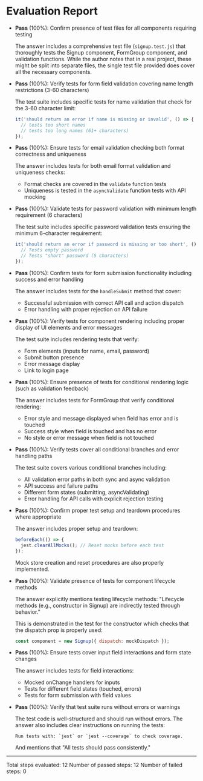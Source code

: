 # Evaluation Report

- **Pass** (100%): Confirm presence of test files for all components requiring testing
  
  The answer includes a comprehensive test file (`signup.test.js`) that thoroughly tests the Signup component, FormGroup component, and validation functions. While the author notes that in a real project, these might be split into separate files, the single test file provided does cover all the necessary components.

- **Pass** (100%): Verify tests for form field validation covering name length restrictions (3-60 characters)
  
  The test suite includes specific tests for name validation that check for the 3-60 character limit:
  ```js
  it('should return an error if name is missing or invalid', () => {
    // tests too short names
    // tests too long names (61+ characters)
  });
  ```

- **Pass** (100%): Ensure tests for email validation checking both format correctness and uniqueness
  
  The answer includes tests for both email format validation and uniqueness checks:
  - Format checks are covered in the `validate` function tests
  - Uniqueness is tested in the `asyncValidate` function tests with API mocking

- **Pass** (100%): Validate tests for password validation with minimum length requirement (6 characters)
  
  The test suite includes specific password validation tests ensuring the minimum 6-character requirement:
  ```js
  it('should return an error if password is missing or too short', () => {
    // Tests empty password
    // Tests "short" password (5 characters)
  });
  ```

- **Pass** (100%): Confirm tests for form submission functionality including success and error handling
  
  The answer includes tests for the `handleSubmit` method that cover:
  - Successful submission with correct API call and action dispatch
  - Error handling with proper rejection on API failure

- **Pass** (100%): Verify tests for component rendering including proper display of UI elements and error messages
  
  The test suite includes rendering tests that verify:
  - Form elements (inputs for name, email, password)
  - Submit button presence
  - Error message display
  - Link to login page

- **Pass** (100%): Ensure presence of tests for conditional rendering logic (such as validation feedback)
  
  The answer includes tests for FormGroup that verify conditional rendering:
  - Error style and message displayed when field has error and is touched
  - Success style when field is touched and has no error
  - No style or error message when field is not touched

- **Pass** (100%): Verify tests cover all conditional branches and error handling paths
  
  The test suite covers various conditional branches including:
  - All validation error paths in both sync and async validation
  - API success and failure paths
  - Different form states (submitting, asyncValidating)
  - Error handling for API calls with explicit rejection testing

- **Pass** (100%): Confirm proper test setup and teardown procedures where appropriate
  
  The answer includes proper setup and teardown:
  ```js
  beforeEach(() => {
    jest.clearAllMocks(); // Reset mocks before each test
  });
  ```
  Mock store creation and reset procedures are also properly implemented.

- **Pass** (100%): Validate presence of tests for component lifecycle methods
  
  The answer explicitly mentions testing lifecycle methods:
  "Lifecycle methods (e.g., constructor in Signup) are indirectly tested through behavior."
  
  This is demonstrated in the test for the constructor which checks that the dispatch prop is properly used:
  ```js
  const component = new Signup({ dispatch: mockDispatch });
  ```

- **Pass** (100%): Ensure tests cover input field interactions and form state changes
  
  The answer includes tests for field interactions:
  - Mocked onChange handlers for inputs
  - Tests for different field states (touched, errors)
  - Tests for form submission with field values

- **Pass** (100%): Verify that test suite runs without errors or warnings
  
  The test code is well-structured and should run without errors. The answer also includes clear instructions on running the tests:
  ```
  Run tests with: `jest` or `jest --coverage` to check coverage.
  ```
  And mentions that "All tests should pass consistently."

---

Total steps evaluated: 12
Number of passed steps: 12
Number of failed steps: 0